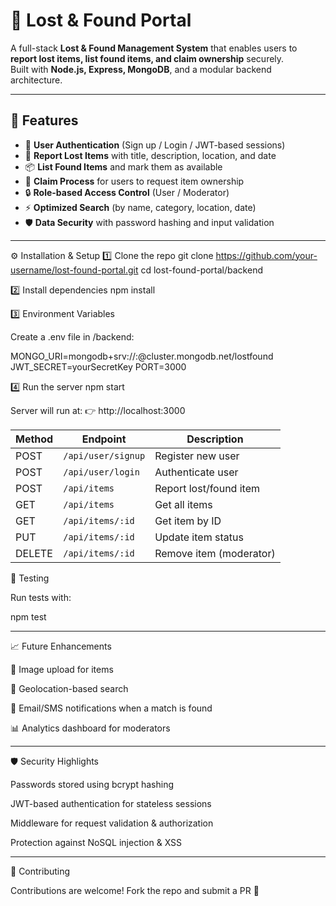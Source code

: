 # 🔎 Lost & Found Portal

A full-stack **Lost & Found Management System** that enables users to **report lost items, list found items, and claim ownership** securely.  
Built with **Node.js, Express, MongoDB**, and a modular backend architecture.

---

## 🚀 Features

- 👤 **User Authentication** (Sign up / Login / JWT-based sessions)  
- 🧾 **Report Lost Items** with title, description, location, and date  
- 📦 **List Found Items** and mark them as available  
- 🔗 **Claim Process** for users to request item ownership  
- 🔒 **Role-based Access Control** (User / Moderator)  
- ⚡ **Optimized Search** (by name, category, location, date)  
- 🛡️ **Data Security** with password hashing and input validation  

---

⚙️ Installation & Setup
1️⃣ Clone the repo
git clone https://github.com/your-username/lost-found-portal.git
cd lost-found-portal/backend

2️⃣ Install dependencies
npm install

3️⃣ Environment Variables

Create a .env file in /backend:

MONGO_URI=mongodb+srv://<username>:<password>@cluster.mongodb.net/lostfound
JWT_SECRET=yourSecretKey
PORT=3000

4️⃣ Run the server
npm start

Server will run at:
👉 http://localhost:3000

| Method | Endpoint           | Description             |
| ------ | ------------------ | ----------------------- |
| POST   | `/api/user/signup` | Register new user       |
| POST   | `/api/user/login`  | Authenticate user       |
| POST   | `/api/items`       | Report lost/found item  |
| GET    | `/api/items`       | Get all items           |
| GET    | `/api/items/:id`   | Get item by ID          |
| PUT    | `/api/items/:id`   | Update item status      |
| DELETE | `/api/items/:id`   | Remove item (moderator) |


🧪 Testing

Run tests with:

npm test

---

📈 Future Enhancements

📸 Image upload for items

📍 Geolocation-based search

🔔 Email/SMS notifications when a match is found

📊 Analytics dashboard for moderators

---

🛡️ Security Highlights

Passwords stored using bcrypt hashing

JWT-based authentication for stateless sessions

Middleware for request validation & authorization

Protection against NoSQL injection & XSS

---

🤝 Contributing

Contributions are welcome!
Fork the repo and submit a PR 🚀
